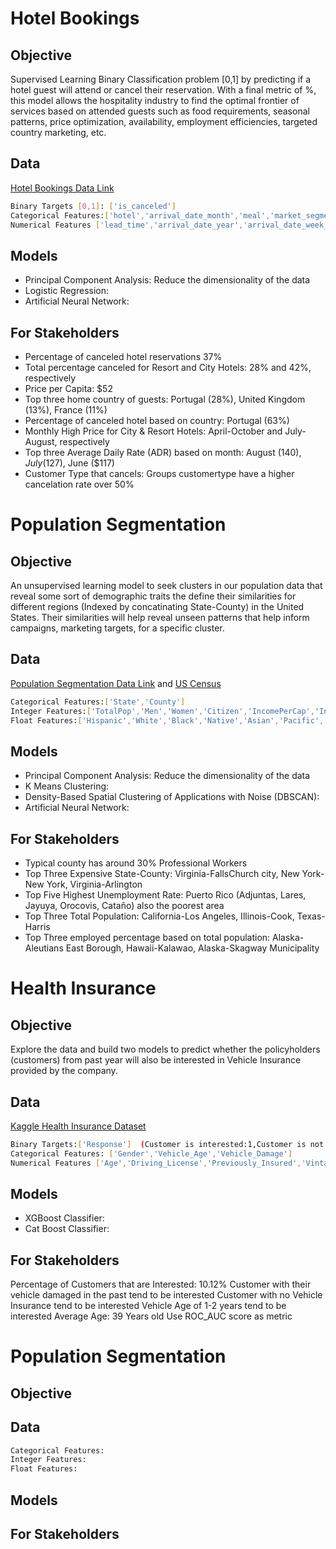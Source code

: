# Hotel Bookings
## Objective
Supervised Learning Binary Classification problem [0,1] by predicting if a hotel guest will attend or cancel their reservation. With a final metric of %, this model allows the hospitality industry to find the optimal frontier of services based on attended guests such as food requirements, seasonal patterns, price optimization, availability, employment efficiencies, targeted country marketing, etc. 

## Data
[Hotel Bookings Data Link](https://www.sciencedirect.com/science/article/pii/S2352340918315191)
```bash
Binary Targets [0,1]: ['is_canceled']
Categorical Features:['hotel','arrival_date_month','meal','market_segment','distribution_channel','reserved_room_type','deposit_type','customer_type','country']
Numerical Features ['lead_time','arrival_date_year','arrival_date_week_number','arrival_date_day_of_month','is_repeated_guest','previous_cancellations','previous_bookings_not_canceled','booking_changes','agent','days_in_waiting_list','adr','required_car_parking_spaces','total_of_special_requests']
```
## Models
- Principal Component Analysis: Reduce the dimensionality of the data 
- Logistic Regression:
- Artificial Neural Network:

## For Stakeholders 
- Percentage of canceled hotel reservations 37%
- Total percentage canceled for Resort and City Hotels:  28% and 42%, respectively 
- Price per Capita: $52
- Top three home country of guests: Portugal (28%), United Kingdom (13%), France (11%) 
- Percentage of canceled hotel based on country: Portugal (63%)
- Monthly High Price for City & Resort Hotels: April-October and July-August, respectively
- Top three Average Daily Rate (ADR) based on month: August ($140), July ($127), June ($117)
- Customer Type that cancels: Groups customertype have a higher cancelation rate over 50%


# Population Segmentation

## Objective
An unsupervised learning model to seek clusters in our population data that reveal some sort of demographic traits the define their similarities for different regions (Indexed by concatinating State-County) in the United States. Their similarities will help reveal unseen patterns that help inform campaigns, marketing targets, for a specific cluster.  

## Data
[Population Segmentation Data Link](https://dataverse.harvard.edu/dataset.xhtml?persistentId=doi:10.7910/DVN/XTXCYD) and 
[US Census](https://data.census.gov/cedsci/)
```bash
Categorical Features:['State','County']
Integer Features:['TotalPop','Men','Women','Citizen','IncomePerCap','IncomePerCapErr','Employed']
Float Features:['Hispanic','White','Black','Native','Asian','Pacific','Income','IncomeErr','Poverty','ChildPoverty','Professional','Service','Office','Construction','Production','Drive','Carpool','Transit','Walk','OtherTransp','WorkAtHome','MeanCommute','PrivateWork','PublicWork','SelfEmployed','FamilyWork','Unemployment',]
```

## Models
- Principal Component Analysis: Reduce the dimensionality of the data
- K Means Clustering:
- Density-Based Spatial Clustering of Applications with Noise (DBSCAN):
- Artificial Neural Network:

## For Stakeholders 
- Typical county has around 30% Professional Workers
- Top Three Expensive State-County: Virginia-FallsChurch city, New York-New York, Virginia-Arlington
- Top Five Highest Unemployment Rate: Puerto Rico (Adjuntas, Lares, Jayuya, Orocovis, Cataño) also the poorest area
- Top Three Total Population: California-Los Angeles, Illinois-Cook, Texas-Harris
- Top Three employed percentage based on total population: Alaska-Aleutians East Borough, Hawaii-Kalawao, Alaska-Skagway Municipality


# Health Insurance
## Objective
Explore the data and build two models to predict whether the policyholders (customers) from past year will also be interested in Vehicle Insurance provided by the company.

## Data
[Kaggle Health Insurance Dataset](https://www.kaggle.com/anmolkumar/health-insurance-cross-sell-prediction)
```bash
Binary Targets:['Response']  (Customer is interested:1,Customer is not interested:0)
Categorical Features: ['Gender','Vehicle_Age','Vehicle_Damage']
Numerical Features ['Age','Driving_License','Previously_Insured','Vintage','Annual_Premium','Policy_Sales_Channel']
```

## Models
- XGBoost Classifier:
- Cat Boost Classifier:

## For Stakeholders 
Percentage of Customers that are Interested: 10.12%
Customer with their vehicle damaged in the past tend to be interested
Customer with no Vehicle Insurance tend to be interested
Vehicle Age of 1-2 years tend to be interested
Average Age: 39 Years old 
Use ROC_AUC score as metric 



# Population Segmentation

## Objective
 
 
## Data

```bash
Categorical Features:
Integer Features:
Float Features:
```

## Models


## For Stakeholders 

